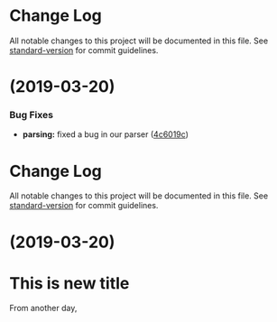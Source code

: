 # Change Log

All notable changes to this project will be documented in this file. See [standard-version](https://github.com/conventional-changelog/standard-version) for commit guidelines.

# [](https://github.com/ehdieunguyen/demo_versioning/compare/v1.0.0...v) (2019-03-20)


### Bug Fixes

* **parsing:** fixed a bug in our parser ([4c6019c](https://github.com/ehdieunguyen/demo_versioning/commit/4c6019c))



# Change Log

All notable changes to this project will be documented in this file. See [standard-version](https://github.com/conventional-changelog/standard-version) for commit guidelines.

#  (2019-03-20)



# This is new title

From another day,
